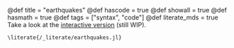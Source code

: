 @def title = "earthquakes"
@def hascode = true
@def showall = true
@def hasmath = true
@def tags = ["syntax", "code"]
@def literate_mds = true
Take a look at the [interactive version](https://lazarusa.github.io/BeautifulMakie/dashboards/earthquakeswgl/) (still WIP).

`\literate{/_literate/earthquakes.jl}`

